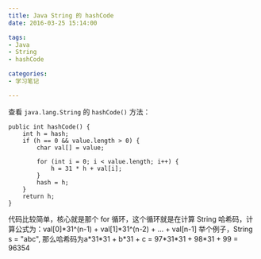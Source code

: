 ```yaml
---
title: Java String 的 hashCode
date: 2016-03-25 15:14:00

tags:
- Java
- String
- hashCode

categories:
- 学习笔记

---
```


  查看 `java.lang.String` 的 `hashCode()` 方法：
  
    public int hashCode() {
        int h = hash;
        if (h == 0 && value.length > 0) {
            char val[] = value;

            for (int i = 0; i < value.length; i++) {
                h = 31 * h + val[i];
            }
            hash = h;
        }
        return h;
    }
<!-- more -->
  代码比较简单，核心就是那个 for 循环，这个循环就是在计算 String 哈希码，计算公式为：val[0]\*31^(n-1) + val[1]\*31^(n-2) + ... + val[n-1]
  举个例子，String s = "abc", 那么哈希码为a\*31\*31 + b\*31 + c = 97\*31\*31 + 98\*31 + 99 = 96354
  
